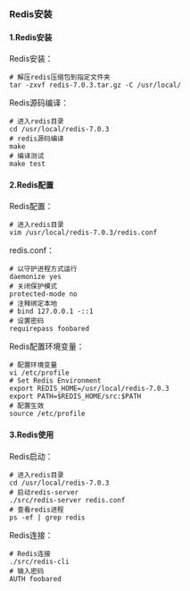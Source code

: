 ### Redis安装

#### 1.Redis安装

Redis安装：

```shell
# 解压redis压缩包到指定文件夹
tar -zxvf redis-7.0.3.tar.gz -C /usr/local/
```

Redis源码编译：

```shell
# 进入redis目录
cd /usr/local/redis-7.0.3
# redis源码编译
make
# 编译测试
make test
```

#### 2.Redis配置

Redis配置：

```shell
# 进入redis目录
vim /usr/local/redis-7.0.3/redis.conf
```

redis.conf：

```shell
# 以守护进程方式运行
daemonize yes
# 关闭保护模式
protected-mode no
# 注释绑定本地
# bind 127.0.0.1 -::1
# 设置密码
requirepass foobared
```

Redis配置环境变量：

```shell
# 配置环境变量
vi /etc/profile
# Set Redis Environment
export REDIS_HOME=/usr/local/redis-7.0.3
export PATH=$REDIS_HOME/src:$PATH
# 配置生效
source /etc/profile
```

#### 3.Redis使用

Redis启动：

```shell
# 进入redis目录
cd /usr/local/redis-7.0.3
# 启动redis-server
./src/redis-server redis.conf
# 查看redis进程
ps -ef | grep redis
```

Redis连接：

```shell
# Redis连接
./src/redis-cli
# 输入密码
AUTH foobared
```

